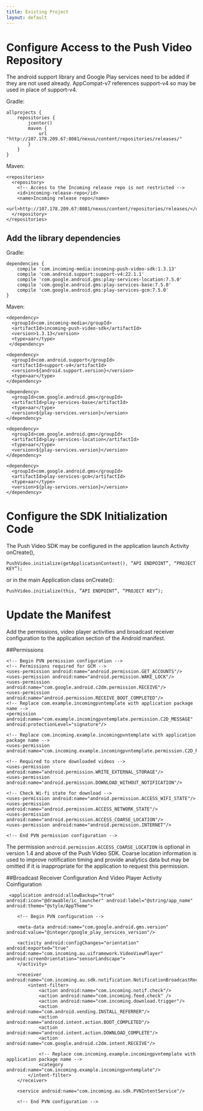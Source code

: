 ```yaml
---
title: Existing Project
layout: default
---
```



# Configure Access to the Push Video Repository

The android support library and Google Play services need to be added if they are not used already. AppCompat-v7 references support-v4 so may be used in place of support-v4.

Gradle:

    allprojects {
        repositories {
            jcenter()
            maven {
                url "http://107.178.209.67:8081/nexus/content/repositories/releases/"
            }
        }
    }

Maven:

    <repositories>
      <repository>
        <!-- Access to the Incoming release repo is not restricted -->
        <id>incoming-release-repo</id>
        <name>Incoming release repo</name>
        <url>http://107.178.209.67:8081/nexus/content/repositories/releases/</url>
      </repository>
    </repositories>

## Add the library dependencies

Gradle:

    dependencies {
        compile 'com.incoming-media:incoming-push-video-sdk:1.3.13'
        compile 'com.android.support:support-v4:22.1.1'
        compile 'com.google.android.gms:play-services-location:7.5.0'
        compile 'com.google.android.gms:play-services-base:7.5.0'
        compile 'com.google.android.gms:play-services-gcm:7.5.0'
    }

Maven:

    <dependency>
      <groupId>com.incoming-media</groupId>
      <artifactId>incoming-push-video-sdk</artifactId>
      <version>1.3.13</version>
      <type>aar</type>
     </dependency>

    <dependency>
      <groupId>com.android.support</groupId>
      <artifactId>support-v4</artifactId>
      <version>${android.support.version}</version>
      <type>aar</type>
    </dependency>

    <dependency>
      <groupId>com.google.android.gms</groupId>
      <artifactId>play-services-base</artifactId>
      <type>aar</type>
      <version>${play-services.version}</version>
    </dependency>

    <dependency>
      <groupId>com.google.android.gms</groupId>
      <artifactId>play-services-location</artifactId>
      <type>aar</type>
      <version>${play-services.version}</version>
    </dependency>

    <dependency>
      <groupId>com.google.android.gms</groupId>
      <artifactId>play-services-gcm</artifactId>
      <type>aar</type>
      <version>${play-services.version}</version>
    </dependency>

# Configure the SDK Initialization Code

The Push Video SDK may be configured in the application launch Activity onCreate(),

    PushVideo.initialize(getApplicationContext(), ”API ENDPOINT”, “PROJECT KEY”);
    
or in the main Application class onCreate():

    PushVideo.initialize(this, ”API ENDPOINT”, “PROJECT KEY”);

# Update the Manifest


Add the permissions, video player activities and broadcast receiver configuration to the application section of the Android manifest.

##Permissions

    <!-- Begin PVN permission configuration -->
    <!-- Permissions required for GCM -->
    <uses-permission android:name="android.permission.GET_ACCOUNTS"/>
    <uses-permission android:name="android.permission.WAKE_LOCK"/>
    <uses-permission android:name="com.google.android.c2dm.permission.RECEIVE"/>
    <uses-permission android:name="android.permission.RECEIVE_BOOT_COMPLETED"/>
    <!-- Replace com.example.incomingpvntemplate with application package name -->
    <permission android:name="com.example.incomingpvntemplate.permission.C2D_MESSAGE" android:protectionLevel="signature"/>

    <!-- Replace com.incoming.example.incomingpvntemplate with application package name -->
    <uses-permission android:name="com.incoming.example.incomingpvntemplate.permission.C2D_MESSAGE"/>

    <!-- Required to store downloaded videos -->
    <uses-permission android:name="android.permission.WRITE_EXTERNAL_STORAGE"/>
    <uses-permission android:name="android.permission.DOWNLOAD_WITHOUT_NOTIFICATION"/>

    <!-- Check Wi-fi state for download -->
    <uses-permission android:name="android.permission.ACCESS_WIFI_STATE"/>
    <uses-permission android:name="android.permission.ACCESS_NETWORK_STATE"/>
    <uses-permission android:name="android.permission.ACCESS_COARSE_LOCATION"/>
    <uses-permission android:name="android.permission.INTERNET"/>
   
    <!-- End PVN permission configuration -->

The permission `android.permission.ACCESS_COARSE_LOCATION` is optional in version 1.4 and above of the Push Video SDK. Coarse location information is used to improve notification timing and provide analytics data but may be omitted if it is inappropriate for the application to request this permission.

##Broadcast Receiver Configuration And Video Player Activity Coinfiguration

     <application android:allowBackup="true" android:icon="@drawable/ic_launcher" android:label="@string/app_name" android:theme="@style/AppTheme">

        <!-- Begin PVN configuration -->

        <meta-data android:name="com.google.android.gms.version" android:value="@integer/google_play_services_version"/>

        <activity android:configChanges="orientation" android:exported="true" android:name="com.incoming.au.uiframework.VideoViewPlayer" android:screenOrientation="sensorLandscape">
        </activity>

        <receiver android:name="com.incoming.au.sdk.notification.NotificationBroadcastReceiver">
            <intent-filter>
                <action android:name="com.incoming.notif.check"/>
                <action android:name="com.incoming.feed.check" />
                <action android:name="com.incoming.download.trigger"/>
                <action android:name="com.android.vending.INSTALL_REFERRER"/>
                <action android:name="android.intent.action.BOOT_COMPLETED"/>
                <action android:name="android.intent.action.DOWNLOAD_COMPLETE"/>
                <action android:name="com.google.android.c2dm.intent.RECEIVE"/>

                <!-- Replace com.incoming.example.incomingpvntemplate with application package name -->
                <category android:name="com.incoming.example.incomingpvntemplate"/>
            </intent-filter>
        </receiver>

        <service android:name="com.incoming.au.sdk.PVNIntentService"/>

        <!-- End PVN configuration -->




